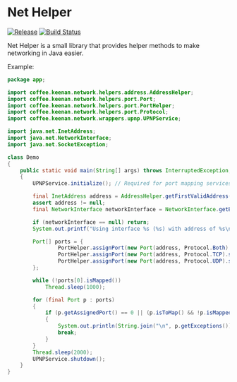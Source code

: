 # Net Helper

[![Release](https://jitpack.io/v/xorith/nethelper.svg)](https://jitpack.io/#xorith/nethelper)
[![Build Status](https://travis-ci.org/xorith/nethelper.svg?branch=master)](https://travis-ci.org/xorith/nethelper)

Net Helper is a small library that provides helper methods to make networking in Java easier.

Example:

```java
package app;

import coffee.keenan.network.helpers.address.AddressHelper;
import coffee.keenan.network.helpers.port.Port;
import coffee.keenan.network.helpers.port.PortHelper;
import coffee.keenan.network.helpers.port.Protocol;
import coffee.keenan.network.wrappers.upnp.UPNPService;

import java.net.InetAddress;
import java.net.NetworkInterface;
import java.net.SocketException;

class Demo
{
    public static void main(String[] args) throws InterruptedException, SocketException
    {
        UPNPService.initialize(); // Required for port mapping services

        final InetAddress address = AddressHelper.getFirstValidAddress(); // Defaults to IPv4 w/ Internet access
        assert address != null;
        final NetworkInterface networkInterface = NetworkInterface.getByInetAddress(address);

        if (networkInterface == null) return;
        System.out.printf("Using interface %s (%s) with address of %s\n", networkInterface.getDisplayName(), networkInterface.getName(), address);

        Port[] ports = {
                PortHelper.assignPort(new Port(address, Protocol.Both).setDescription("Steam Authentication").addPort(8766).toMap()),
                PortHelper.assignPort(new Port(address, Protocol.TCP).setDescription("Wurm Unlimited").addPortRange(3724, 4724).toMap()),
                PortHelper.assignPort(new Port(address, Protocol.UDP).setDescription("Steam Queries").addPortRange(27016, 27030).toMap()),
        };

        while (!ports[0].isMapped())
            Thread.sleep(1000);

        for (final Port p : ports)
        {
            if (p.getAssignedPort() == 0 || (p.isToMap() && !p.isMapped()))
            {
                System.out.println(String.join("\n", p.getExceptions()));
                break;
            }
        }
        Thread.sleep(2000);
        UPNPService.shutdown();
    }
}
```